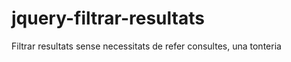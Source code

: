 jquery-filtrar-resultats
========================

Filtrar resultats sense necessitats de refer consultes, una tonteria